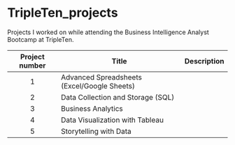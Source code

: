 # TripleTen_projects
Projects I worked on while attending the Business Intelligence Analyst Bootcamp at TripleTen.


| Project number | Title | Description |
| :-----------: | ----------- |----------- |
| 1 | Advanced Spreadsheets (Excel/Google Sheets) | 
| 2 | Data Collection and Storage (SQL) | 
| 3 | Business Analytics | 
| 4 | Data Visualization with Tableau | 
| 5 | Storytelling with Data |
